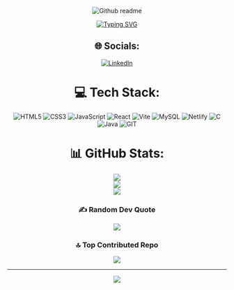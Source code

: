 <div align="center">

 ![Github readme](https://github.com/murugan-dev/murugan-dev/assets/101729036/635fddef-5e22-4ab3-be01-f6b545a272ae)
 
[![Typing SVG](https://readme-typing-svg.demolab.com/?lines=Hello👋+EveryOne+Myself+Murugan;I'm+passionate+about+Front-end+developement;&text-center=true&size=20&width=500&height=100&fg=green&bg=lightgray)](https://git.io/typing-svg)

  ## 🌐 Socials:
  [![LinkedIn](https://img.shields.io/badge/LinkedIn-%230077B5.svg?logo=linkedin&logoColor=white)](https://linkedin.com/in/murugan-mk/)

  # 💻 Tech Stack:
  
  ![HTML5](https://img.shields.io/badge/html5-%23E34F26.svg?style=for-the-badge&logo=html5&logoColor=white) 
  ![CSS3](https://img.shields.io/badge/css3-%231572B6.svg?style=for-the-badge&logo=css3&logoColor=white) 
  ![JavaScript](https://img.shields.io/badge/javascript-%23323330.svg?style=for-the-badge&logo=javascript&logoColor=%23F7DF1E) 
  ![React](https://img.shields.io/badge/react-%2320232a.svg?style=for-the-badge&logo=react&logoColor=%2361DAFB)
  ![Vite](https://img.shields.io/badge/vite-%23646CFF.svg?style=for-the-badge&logo=vite&logoColor=white) 
  ![MySQL](https://img.shields.io/badge/mysql-%2300000f.svg?style=for-the-badge&logo=mysql&logoColor=white) 
  ![Netlify](https://img.shields.io/badge/netlify-%23000000.svg?style=for-the-badge&logo=netlify&logoColor=%2300C7B7)
  ![C](https://img.shields.io/badge/c-%2300599C.svg?style=for-the-badge&logo=c&logoColor=white)
  ![Java](https://img.shields.io/badge/java-%23ED8B00.svg?style=for-the-badge&logo=openjdk&logoColor=white) 
  ![GIT](https://img.shields.io/badge/Git-fc6d26?style=for-the-badge&logo=git&logoColor=white) 

  # 📊 GitHub Stats:
  ![](https://github-readme-stats.vercel.app/api?username=Murugan-dev&theme=onedark&hide_border=false&include_all_commits=false&count_private=false)<br/>
  ![](https://github-readme-streak-stats.herokuapp.com/?user=Murugan-dev&theme=onedark&hide_border=false)<br/>
  ![](https://github-readme-stats.vercel.app/api/top-langs/?username=Murugan-dev&theme=onedark&hide_border=false&include_all_commits=false&count_private=false&layout=compact)

  ### ✍️ Random Dev Quote
  ![](https://quotes-github-readme.vercel.app/api?type=horizontal&theme=radical)

  ### 🔝 Top Contributed Repo
  ![](https://github-contributor-stats.vercel.app/api?username=Murugan-dev&limit=5&theme=dark&combine_all_yearly_contributions=true)

  ---

  [![](https://visitcount.itsvg.in/api?id=Murugan-dev&icon=0&color=0)](https://visitcount.itsvg.in)
</div>
